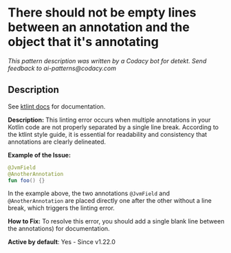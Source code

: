 # There should not be empty lines between an annotation and the object that it's annotating

_This pattern description was written by a Codacy bot for detekt. Send feedback to ai-patterns@codacy.com_

## Description

See [ktlint docs](https://pinterest.github.io/ktlint/0.50.0/rules/standard/#annotation-spacing) for documentation.

**Description:**
This linting error occurs when multiple annotations in your Kotlin code are not properly separated by a single line break. According to the ktlint style guide, it is essential for readability and consistency that annotations are clearly delineated.

**Example of the Issue:**
```kotlin
@JvmField
@AnotherAnnotation
fun foo() {}
```

In the example above, the two annotations `@JvmField` and `@AnotherAnnotation` are placed directly one after the other without a line break, which triggers the linting error.

**How to Fix:**
To resolve this error, you should add a single blank line between the annotations) for documentation.

**Active by default**: Yes - Since v1.22.0 
